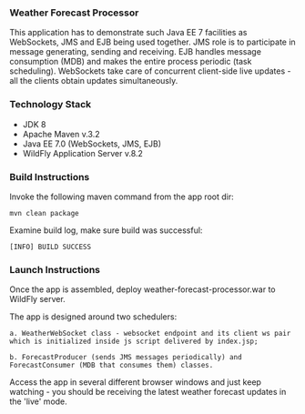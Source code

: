 ### Weather Forecast Processor
This application has to demonstrate such Java EE 7 facilities as WebSockets, JMS and EJB being used together. 
JMS role is to participate in message generating, sending and receiving.
EJB handles message consumption (MDB) and makes the entire process periodic (task scheduling).
WebSockets take care of concurrent client-side live updates - all the clients obtain updates simultaneously.        

### Technology Stack
* JDK 8
* Apache Maven v.3.2
* Java EE 7.0 (WebSockets, JMS, EJB)
* WildFly Application Server v.8.2

### Build Instructions
Invoke the following maven command from the app root dir:

`mvn clean package`

Examine build log, make sure build was successful:

`[INFO] BUILD SUCCESS`

### Launch Instructions
Once the app is assembled, deploy weather-forecast-processor.war to WildFly server.

The app is designed around two schedulers:

`a. WeatherWebSocket class - websocket endpoint and its client ws pair which is initialized inside js script delivered by index.jsp;`

`b. ForecastProducer (sends JMS messages periodically) and ForecastConsumer (MDB that consumes them) classes.`

Access the app in several different browser windows and just keep watching - you should be receiving the latest weather forecast updates in the 'live' mode.
